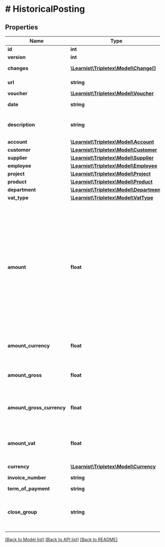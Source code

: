 # # HistoricalPosting

## Properties

Name | Type | Description | Notes
------------ | ------------- | ------------- | -------------
**id** | **int** |  | [optional]
**version** | **int** |  | [optional]
**changes** | [**\Learnist\Tripletex\Model\Change[]**](Change.md) |  | [optional] [readonly]
**url** | **string** |  | [optional] [readonly]
**voucher** | [**\Learnist\Tripletex\Model\Voucher**](Voucher.md) |  | [optional]
**date** | **string** | The posting date. |
**description** | **string** | The description of the posting. | [optional]
**account** | [**\Learnist\Tripletex\Model\Account**](Account.md) |  |
**customer** | [**\Learnist\Tripletex\Model\Customer**](Customer.md) |  | [optional]
**supplier** | [**\Learnist\Tripletex\Model\Supplier**](Supplier.md) |  | [optional]
**employee** | [**\Learnist\Tripletex\Model\Employee**](Employee.md) |  | [optional]
**project** | [**\Learnist\Tripletex\Model\Project**](Project.md) |  | [optional]
**product** | [**\Learnist\Tripletex\Model\Product**](Product.md) |  | [optional]
**department** | [**\Learnist\Tripletex\Model\Department**](Department.md) |  | [optional]
**vat_type** | [**\Learnist\Tripletex\Model\VatType**](VatType.md) |  | [optional]
**amount** | **float** | The posting amount in company currency. Important: The amounts in this amount field must have sum &#x3D; 0 on all the dates. If multiple postings with different dates, then the sum must be 0 on each of the dates. |
**amount_currency** | **float** | The posting amount in posting currency. |
**amount_gross** | **float** | The posting gross amount in company currency. |
**amount_gross_currency** | **float** | The posting gross amount in posting currency. |
**amount_vat** | **float** | The amount of vat on this posting in company currency (NOK). |
**currency** | [**\Learnist\Tripletex\Model\Currency**](Currency.md) |  |
**invoice_number** | **string** | Invoice number. | [optional]
**term_of_payment** | **string** | Due date. | [optional]
**close_group** | **string** | Optional. Used to create a close group for postings. | [optional]

[[Back to Model list]](../../README.md#models) [[Back to API list]](../../README.md#endpoints) [[Back to README]](../../README.md)

